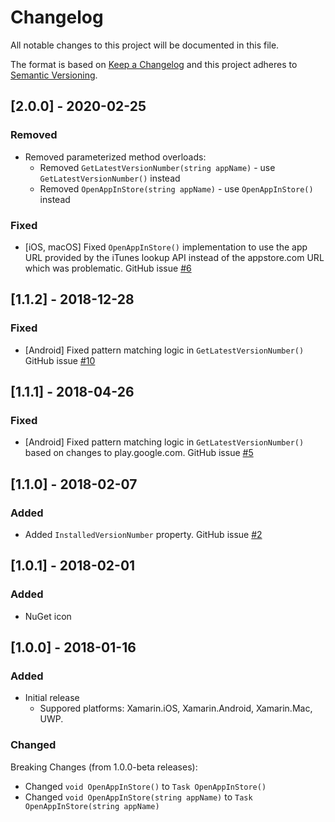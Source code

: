 # Changelog
All notable changes to this project will be documented in this file.

The format is based on [Keep a Changelog](http://keepachangelog.com/en/1.0.0/)
and this project adheres to [Semantic Versioning](http://semver.org/spec/v2.0.0.html).

## [2.0.0] - 2020-02-25

### Removed
- Removed parameterized method overloads:
  - Removed `GetLatestVersionNumber(string appName)` - use `GetLatestVersionNumber()` instead
  - Removed `OpenAppInStore(string appName)` - use `OpenAppInStore()` instead

### Fixed
- [iOS, macOS] Fixed `OpenAppInStore()` implementation to use the app URL provided by the iTunes lookup API instead of the appstore.com URL which was problematic. GitHub issue [#6](https://github.com/edsnider/latestversionplugin/issues/6)

## [1.1.2] - 2018-12-28

### Fixed
- [Android] Fixed pattern matching logic in `GetLatestVersionNumber()` GitHub issue [#10](https://github.com/edsnider/LatestVersionPlugin/issues/10)

## [1.1.1] - 2018-04-26

### Fixed
- [Android] Fixed pattern matching logic in `GetLatestVersionNumber()` based on changes to play.google.com. GitHub issue [#5](https://github.com/edsnider/LatestVersionPlugin/issues/5)

## [1.1.0] - 2018-02-07

### Added
- Added `InstalledVersionNumber` property. GitHub issue [#2](https://github.com/edsnider/LatestVersionPlugin/issues/2)

## [1.0.1] - 2018-02-01

### Added
- NuGet icon

## [1.0.0] - 2018-01-16

### Added
- Initial release
  - Suppored platforms: Xamarin.iOS, Xamarin.Android, Xamarin.Mac, UWP.

### Changed
Breaking Changes (from 1.0.0-beta releases):
- Changed `void OpenAppInStore()` to `Task OpenAppInStore()`
- Changed `void OpenAppInStore(string appName)` to `Task OpenAppInStore(string appName)`